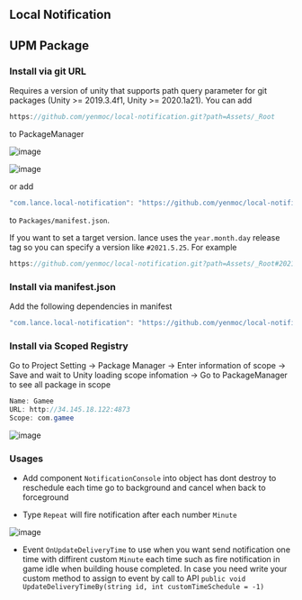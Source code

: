 ## Local Notification


UPM Package
---
### Install via git URL

Requires a version of unity that supports path query parameter for git packages (Unity >= 2019.3.4f1, Unity >= 2020.1a21).
You can add 

```cs
https://github.com/yenmoc/local-notification.git?path=Assets/_Root
```
 to PackageManager

![image](https://user-images.githubusercontent.com/44673303/112711380-791f6180-8efa-11eb-953f-d92d2bc93f0f.png)

![image](https://user-images.githubusercontent.com/44673303/112711396-99e7b700-8efa-11eb-9548-a6ab1487d887.png)

or add 
```cs
"com.lance.local-notification": "https://github.com/yenmoc/local-notification.git?path=Assets/_Root"
```
to `Packages/manifest.json`.

If you want to set a target version. lance uses the `year.month.day` release tag so you can specify a version like `#2021.5.25`. For example 

```cs
https://github.com/yenmoc/local-notification.git?path=Assets/_Root#2021.5.25
```


### Install via manifest.json

Add the following dependencies in manifest

```cs
"com.lance.local-notification": "https://github.com/yenmoc/local-notification.git?path=Assets/_Root#2021.5.25",
```


### Install via Scoped Registry

Go to Project Setting -> Package Manager -> Enter information of scope -> Save and wait to Unity loading scope infomation -> Go to PackageManager to see all package in scope

```cs
Name: Gamee
URL: http://34.145.18.122:4873
Scope: com.gamee
```

![image](https://user-images.githubusercontent.com/44673303/141401499-c5ad6608-dede-445e-b2fa-7d938ad9155b.png)



### Usages

- Add component `NotificationConsole` into object has dont destroy to reschedule each time go to background and cancel when back to forceground

- Type `Repeat` will fire notification after each number `Minute`

![image](https://user-images.githubusercontent.com/44673303/141402003-88e7e3f7-bde2-4513-a7bf-d4fc4539ca02.png)


- Event `OnUpdateDeliveryTime` to use when you want send notification one time with diffirent custom `Minute` each time such as fire notification in game idle when building house completed. In case you need write your custom method
to assign to event by call to API `public void UpdateDeliveryTimeBy(string id, int customTimeSchedule = -1)`